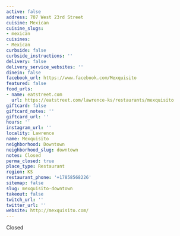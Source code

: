 ```yaml
---
active: false
address: 707 West 23rd Street
cuisine: Mexican
cuisine_slugs:
- mexican
cuisines:
- Mexican
curbside: false
curbside_instructions: ''
delivery: false
delivery_service_websites: ''
dinein: false
facebook_url: https://www.facebook.com/Mexquisito
featured: false
food_urls:
- name: eatstreet.com
  url: https://eatstreet.com/lawrence-ks/restaurants/mexquisito
giftcard: false
giftcard_notes: ''
giftcard_url: ''
hours: ''
instagram_url: ''
locality: Lawrence
name: Mexquisito
neighborhood: Downtown
neighborhood_slug: downtown
notes: Closed
perma_closed: true
place_type: Restaurant
region: KS
restaurant_phone: '+17858568226'
sitemap: false
slug: mexquisito-downtown
takeout: false
twitch_url: ''
twitter_url: ''
website: http://mexquisito.com/
---
```


Closed
